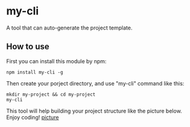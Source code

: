 # my-cli
A tool that can auto-generate the project template.
## How to use 
First you can install this module by npm:
```
npm install my-cli -g 
```
Then create your porject directory, and use "my-cli" command like this:
```
mkdir my-project && cd my-project
my-cli
```
This tool will help building your project structure like the picture below. Enjoy coding!
[picture](http://ooqymz3vm.bkt.clouddn.com/cli.gif)
